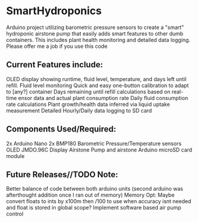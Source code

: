 # SmartHydroponics
Arduino project utilizing barometric pressure sensors to create a "smart" hydroponic airstone pump that easily adds smart features to other dumb containers. This includes plant health monitoring and detailed data logging. Please offer me a job if you use this code

## Current Features include:

OLED display showing runtime, fluid level, temperature, and days left until refill.
Fluid level monitoring
Quick and easy one-button calibration to adapt to [any?] container
Days remaining until refill calculations based on real-time ensor data and actual plant consumption rate
Daily fluid consumption rate calculations
Plant growth/health data inferred via liquid uptake measurement
Detailed Hourly/Daily data logging to SD card

## Components Used/Required:

2x Arduino Nano
2x BMP180 Barometric Pressure/Temperature sensors
OLED JMDO.96C Display
Airstone Pump and airstone
Arduino microSD card module

## Future Releases//TODO Note:
Better balance of code between both arduino units (second arduino was afterthought addition once I ran out of memory)
Memory Opt: Maybe convert floats to ints by x100m then /100 to use when accuracy isnt needed and float is stored in global scope?
Implement software based air pump control
